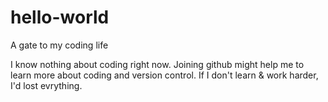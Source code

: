 # hello-world
A gate to my coding life

I know nothing about coding right now. Joining github might help me to learn more about coding and version control. 
If I don't learn & work harder, I'd lost evrything.
